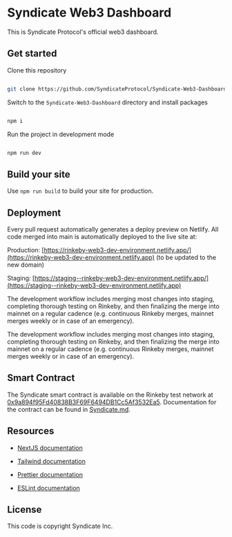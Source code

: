 # Syndicate Web3 Dashboard

This is Syndicate Protocol's official web3 dashboard.

## Get started

Clone this repository

```sh

git clone https://github.com/SyndicateProtocol/Syndicate-Web3-Dashboard.git

```

Switch to the `Syndicate-Web3-Dashboard` directory and install packages

```sh

npm i

```

Run the project in development mode

```sh

npm run dev

```

## Build your site

Use `npm run build` to build your site for production.

## Deployment

Every pull request automatically generates a deploy preview on Netlify. All code merged into main is automatically deployed to the live site at:

Production: [https://rinkeby-web3-dev-environment.netlify.app/](https://rinkeby-web3-dev-environment.netlify.app) (to be updated to the new domain)

Staging: [https://staging--rinkeby-web3-dev-environment.netlify.app/](https://staging--rinkeby-web3-dev-environment.netlify.app)

The development workflow includes merging most changes into staging, completing thorough testing on Rinkeby, and then finalizing the merge into mainnet on a regular cadence (e.g. continuous Rinkeby merges, mainnet merges weekly or in case of an emergency).

The development workflow includes merging most changes into staging, completing thorough testing on Rinkeby, and then finalizing the merge into mainnet on a regular cadence (e.g. continuous Rinkeby merges, mainnet merges weekly or in case of an emergency).

## Smart Contract

The Syndicate smart contract is available on the Rinkeby test network at [0x9a894f95Fd40838B3F69F6494DB1Cc5Af3532Ea5](https://rinkeby.etherscan.io/address/0x9a894f95Fd40838B3F69F6494DB1Cc5Af3532Ea5). Documentation for the contract can be found in [Syndicate.md](https://github.com/SyndicateProtocol/Syndicate-Web3-Dashboard/blob/main/Syndicate.md).

## Resources

- [NextJS documentation](https://nextjs.org/docs)

- [Tailwind documentation](https://tailwindcss.com/docs/what-is-tailwind/)

- [Prettier documentation](https://prettier.io/docs/en/index.html)

- [ESLint documentation](https://eslint.org/docs/user-guide/configuring)

## License

This code is copyright Syndicate Inc.
